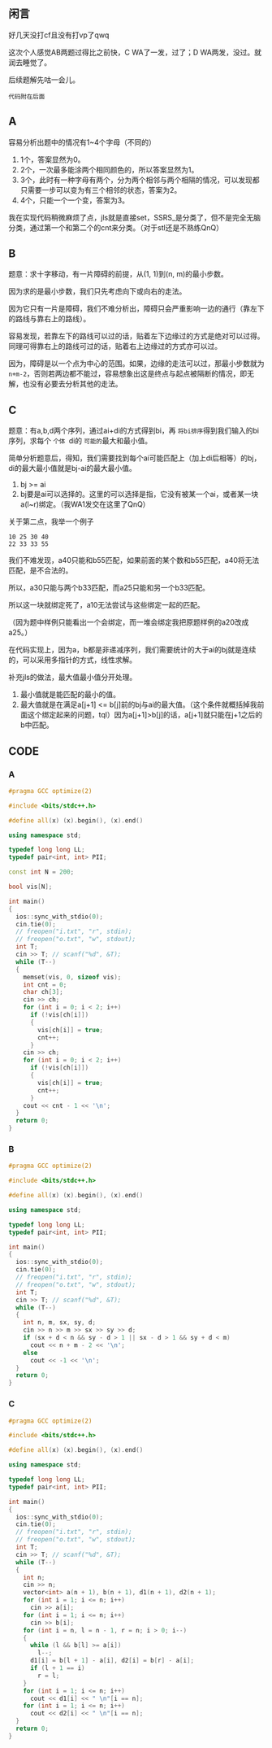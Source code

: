 ## 闲言

好几天没打cf且没有打vp了qwq

这次个人感觉AB两题过得比之前快，C WA了一发，过了；D WA两发，没过。就润去睡觉了。

后续题解先咕一会儿。

`代码附在后面`

## A

容易分析出题中的情况有1~4个字母（不同的）

1. 1个，答案显然为0。
2. 2个，一次最多能涂两个相同颜色的，所以答案显然为1。
3. 3个，此时有一种字母有两个，分为两个相邻与两个相隔的情况，可以发现都只需要一步可以变为有三个相邻的状态，答案为2。
4. 4个，只能一个一个变，答案为3。

我在实现代码稍微麻烦了点，jls就是直接set，SSRS_是分类了，但不是完全无脑分类，通过第一个和第二个的cnt来分类。（对于stl还是不熟练QnQ）

## B

题意：求十字移动，有一片障碍的前提，从(1, 1)到(n, m)的最小步数。

因为求的是最小步数，我们只先考虑向下或向右的走法。

因为它只有一片是障碍，我们不难分析出，障碍只会严重影响一边的通行（靠左下的路线与靠右上的路线）。

容易发现，若靠左下的路线可以过的话，贴着左下边缘过的方式是绝对可以过得。同理可得靠右上的路线可过的话，贴着右上边缘过的方式亦可以过。

因为，障碍是以一个点为中心的范围。如果，边缘的走法可以过，那最小步数就为 `n+m-2`，否则若两边都不能过，容易想象出这是终点与起点被隔断的情况，即无解，也没有必要去分析其他的走法。

## C

题意：有a,b,d两个序列，通过ai+di的方式得到bi，再 `将bi排序`得到我们输入的bi序列，求每个 `个体 `di的 `可能的`最大和最小值。

简单分析题意后，得知，我们需要找到每个ai可能匹配上（加上di后相等）的bj，di的最大最小值就是bj-ai的最大最小值。

1. bj >= ai
2. bj要是ai可以选择的。这里的可以选择是指，它没有被某一个ai，或者某一块a(l~r)绑定。（我WA1发交在这里了QnQ）

关于第二点，我举一个例子

```
10 25 30 40
22 33 33 55
```

我们不难发现，a40只能和b55匹配，如果前面的某个数和b55匹配，a40将无法匹配，是不合法的。

所以，a30只能与两个b33匹配，而a25只能和另一个b33匹配。

所以这一块就绑定死了，a10无法尝试与这些绑定一起的匹配。

（因为题中样例只能看出一个会绑定，而一堆会绑定我把原题样例的a20改成a25。）

在代码实现上，因为a，b都是非递减序列，我们需要统计的大于ai的bj就是连续的，可以采用多指针的方式，线性求解。


补充jls的做法，最大值最小值分开处理。

1. 最小值就是能匹配的最小的值。
2. 最大值就是在满足a[j+1] <= b[j]前的bj与ai的最大值。（这个条件就概括掉我前面这个绑定起来的问题，tql）因为a[j+1]>b[j]的话，a[j+1]就只能在j+1之后的b中匹配。

## CODE

### A

```cpp
#pragma GCC optimize(2)

#include <bits/stdc++.h>

#define all(x) (x).begin(), (x).end()

using namespace std;

typedef long long LL;
typedef pair<int, int> PII;

const int N = 200;

bool vis[N];

int main()
{
  ios::sync_with_stdio(0);
  cin.tie(0);
  // freopen("i.txt", "r", stdin);
  // freopen("o.txt", "w", stdout);
  int T;
  cin >> T; // scanf("%d", &T);
  while (T--)
  {
    memset(vis, 0, sizeof vis);
    int cnt = 0;
    char ch[3];
    cin >> ch;
    for (int i = 0; i < 2; i++)
      if (!vis[ch[i]])
      {
        vis[ch[i]] = true;
        cnt++;
      }
    cin >> ch;
    for (int i = 0; i < 2; i++)
      if (!vis[ch[i]])
      {
        vis[ch[i]] = true;
        cnt++;
      }
    cout << cnt - 1 << '\n';
  }
  return 0;
}
```

### B

```cpp
#pragma GCC optimize(2)

#include <bits/stdc++.h>

#define all(x) (x).begin(), (x).end()

using namespace std;

typedef long long LL;
typedef pair<int, int> PII;

int main()
{
  ios::sync_with_stdio(0);
  cin.tie(0);
  // freopen("i.txt", "r", stdin);
  // freopen("o.txt", "w", stdout);
  int T;
  cin >> T; // scanf("%d", &T);
  while (T--)
  {
    int n, m, sx, sy, d;
    cin >> n >> m >> sx >> sy >> d;
    if (sx + d < n && sy - d > 1 || sx - d > 1 && sy + d < m)
      cout << n + m - 2 << '\n';
    else
      cout << -1 << '\n';
  }
  return 0;
}
```

### C

```cpp
#pragma GCC optimize(2)

#include <bits/stdc++.h>

#define all(x) (x).begin(), (x).end()

using namespace std;

typedef long long LL;
typedef pair<int, int> PII;

int main()
{
  ios::sync_with_stdio(0);
  cin.tie(0);
  // freopen("i.txt", "r", stdin);
  // freopen("o.txt", "w", stdout);
  int T;
  cin >> T; // scanf("%d", &T);
  while (T--)
  {
    int n;
    cin >> n;
    vector<int> a(n + 1), b(n + 1), d1(n + 1), d2(n + 1);
    for (int i = 1; i <= n; i++)
      cin >> a[i];
    for (int i = 1; i <= n; i++)
      cin >> b[i];
    for (int i = n, l = n - 1, r = n; i > 0; i--)
    {
      while (l && b[l] >= a[i])
        l--;
      d1[i] = b[l + 1] - a[i], d2[i] = b[r] - a[i];
      if (l + 1 == i)
        r = l;
    }
    for (int i = 1; i <= n; i++)
      cout << d1[i] << " \n"[i == n];
    for (int i = 1; i <= n; i++)
      cout << d2[i] << " \n"[i == n];
  }
  return 0;
}
```
